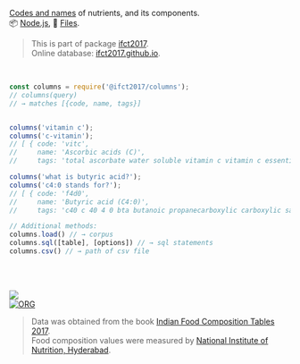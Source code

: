 [Codes and names] of nutrients, and its components.<br>
📦 [Node.js](https://www.npmjs.com/package/@ifct2017/columns),
📜 [Files](https://unpkg.com/@ifct2017/columns/).

> This is part of package [ifct2017].<br>
> Online database: [ifct2017.github.io].

<br>

```javascript
const columns = require('@ifct2017/columns');
// columns(query)
// → matches [{code, name, tags}]


columns('vitamin c');
columns('c-vitamin');
// [ { code: 'vitc',
//     name: 'Ascorbic acids (C)',
//     tags: 'total ascorbate water soluble vitamin c vitamin c essential' } ]

columns('what is butyric acid?');
columns('c4:0 stands for?');
// [ { code: 'f4d0',
//     name: 'Butyric acid (C4:0)',
//     tags: 'c40 c 40 4 0 bta butanoic propanecarboxylic carboxylic saturated fatty fat triglyceride lipid colorless liquid unpleasant vomit body odor' } ]
```

```javascript
// Additional methods:
columns.load() // → corpus
columns.sql([table], [options]) // → sql statements
columns.csv() // → path of csv file
```

<br>
<br>

[![](https://i.imgur.com/D5UYmbD.jpg)](http://ifct2017.com/)<br>
[![ORG](https://img.shields.io/badge/org-ifct2017-green?logo=Org)](https://ifct2017.github.io)

> Data was obtained from the book [Indian Food Composition Tables 2017].<br>
> Food composition values were measured by [National Institute of Nutrition, Hyderabad].

[ifct2017]: https://www.npmjs.com/package/ifct2017
[Indian Food Composition Tables 2017]: http://ifct2017.com/
[Codes and names]: https://github.com/ifct2017/columns/blob/master/index.csv
[ifct2017.github.io]: https://ifct2017.github.io
[National Institute of Nutrition, Hyderabad]: https://www.nin.res.in/
